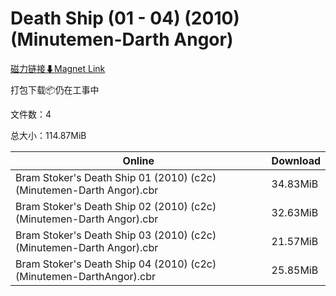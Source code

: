 # Death Ship (01 - 04) (2010) (Minutemen-Darth Angor)

[磁力链接⬇Magnet Link](magnet:?xt=urn:btih:ebb6c580f155189b94dd0b3e68bd1d009f1c3724&dn=Death%20Ship%20%2801%20-%2004%29%20%282010%29%20%28Minutemen-Darth%20Angor%29)

打包下载📦仍在工事中

文件数：4

总大小：114.87MiB

Online | Download
--- | ---
Bram Stoker's Death Ship 01 (2010) (c2c) (Minutemen-Darth Angor).cbr | 34.83MiB
Bram Stoker's Death Ship 02 (2010) (c2c) (Minutemen-Darth Angor).cbr | 32.63MiB
Bram Stoker's Death Ship 03 (2010) (c2c) (Minutemen-Darth Angor).cbr | 21.57MiB
Bram Stoker's Death Ship 04 (2010) (c2c) (Minutemen-DarthAngor).cbr | 25.85MiB